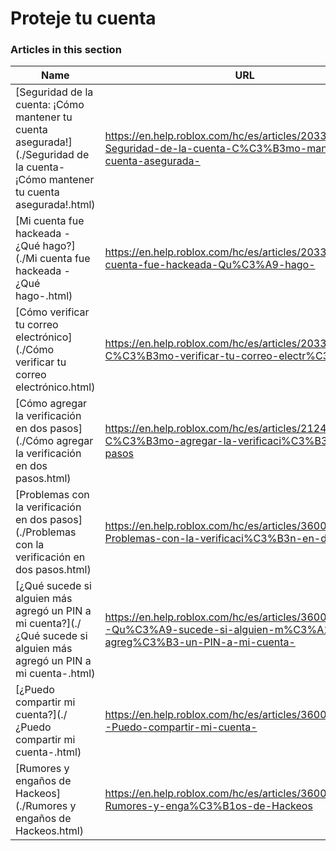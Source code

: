 # Proteje tu cuenta  
### Articles in this section
Name|URL
-|-
[Seguridad de la cuenta: ¡Cómo mantener tu cuenta asegurada!](./Seguridad de la cuenta- ¡Cómo mantener tu cuenta asegurada!.html) |https://en.help.roblox.com/hc/es/articles/203313380-Seguridad-de-la-cuenta-C%C3%B3mo-mantener-tu-cuenta-asegurada-
[Mi cuenta fue hackeada - ¿Qué hago?](./Mi cuenta fue hackeada - ¿Qué hago-.html) |https://en.help.roblox.com/hc/es/articles/203313390-Mi-cuenta-fue-hackeada-Qu%C3%A9-hago-
[Cómo verificar tu correo electrónico](./Cómo verificar tu correo electrónico.html) |https://en.help.roblox.com/hc/es/articles/203313350-C%C3%B3mo-verificar-tu-correo-electr%C3%B3nico
[Cómo agregar la verificación en dos pasos](./Cómo agregar la verificación en dos pasos.html) |https://en.help.roblox.com/hc/es/articles/212459863-C%C3%B3mo-agregar-la-verificaci%C3%B3n-en-dos-pasos
[Problemas con la verificación en dos pasos](./Problemas con la verificación en dos pasos.html) |https://en.help.roblox.com/hc/es/articles/360000350706-Problemas-con-la-verificaci%C3%B3n-en-dos-pasos
[¿Qué sucede si alguien más agregó un PIN a mi cuenta?](./¿Qué sucede si alguien más agregó un PIN a mi cuenta-.html) |https://en.help.roblox.com/hc/es/articles/360031316752--Qu%C3%A9-sucede-si-alguien-m%C3%A1s-agreg%C3%B3-un-PIN-a-mi-cuenta-
[¿Puedo compartir mi cuenta?](./¿Puedo compartir mi cuenta-.html) |https://en.help.roblox.com/hc/es/articles/360000236103--Puedo-compartir-mi-cuenta-
[Rumores y engaños de Hackeos](./Rumores y engaños de Hackeos.html) |https://en.help.roblox.com/hc/es/articles/360000240346-Rumores-y-enga%C3%B1os-de-Hackeos